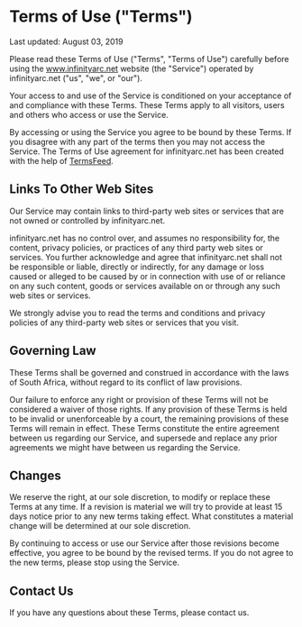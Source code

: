 Terms of Use ("Terms")  
======================

Last updated: August 03, 2019

Please read these Terms of Use ("Terms", "Terms of Use") carefully before
using the www.infinityarc.net website (the "Service") operated by
infinityarc.net ("us", "we", or "our").

Your access to and use of the Service is conditioned on your acceptance of and
compliance with these Terms. These Terms apply to all visitors, users and
others who access or use the Service.

By accessing or using the Service you agree to be bound by these Terms. If you
disagree with any part of the terms then you may not access the Service. The
Terms of Use agreement for infinityarc.net has been created with the help of
[TermsFeed](https://www.termsfeed.com/).

Links To Other Web Sites  
------------------------

Our Service may contain links to third-party web sites or services that are
not owned or controlled by infinityarc.net.

infinityarc.net has no control over, and assumes no responsibility for, the
content, privacy policies, or practices of any third party web sites or
services. You further acknowledge and agree that infinityarc.net shall not be
responsible or liable, directly or indirectly, for any damage or loss caused
or alleged to be caused by or in connection with use of or reliance on any
such content, goods or services available on or through any such web sites or
services.

We strongly advise you to read the terms and conditions and privacy policies
of any third-party web sites or services that you visit.

Governing Law  
-------------

These Terms shall be governed and construed in accordance with the laws of
South Africa, without regard to its conflict of law provisions.

Our failure to enforce any right or provision of these Terms will not be
considered a waiver of those rights. If any provision of these Terms is held
to be invalid or unenforceable by a court, the remaining provisions of these
Terms will remain in effect. These Terms constitute the entire agreement
between us regarding our Service, and supersede and replace any prior
agreements we might have between us regarding the Service.

Changes  
-------

We reserve the right, at our sole discretion, to modify or replace these Terms
at any time. If a revision is material we will try to provide at least 15 days
notice prior to any new terms taking effect. What constitutes a material
change will be determined at our sole discretion.

By continuing to access or use our Service after those revisions become
effective, you agree to be bound by the revised terms. If you do not agree to
the new terms, please stop using the Service.

Contact Us  
----------

If you have any questions about these Terms, please contact us.

